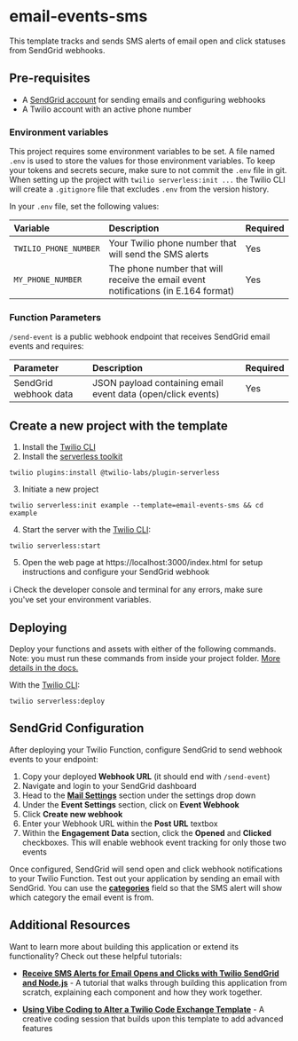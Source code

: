 # email-events-sms

This template tracks and sends SMS alerts of email open and click statuses from SendGrid webhooks.

## Pre-requisites

- A [SendGrid account](https://signup.sendgrid.com/) for sending emails and configuring webhooks
- A Twilio account with an active phone number

### Environment variables

This project requires some environment variables to be set. A file named `.env` is used to store the values for those environment variables. To keep your tokens and secrets secure, make sure to not commit the `.env` file in git. When setting up the project with `twilio serverless:init ...` the Twilio CLI will create a `.gitignore` file that excludes `.env` from the version history.

In your `.env` file, set the following values:

| Variable | Description | Required |
| :------- | :---------- | :------- |
| `TWILIO_PHONE_NUMBER` | Your Twilio phone number that will send the SMS alerts | Yes |
| `MY_PHONE_NUMBER` | The phone number that will receive the email event notifications (in E.164 format) | Yes |

### Function Parameters

`/send-event` is a public webhook endpoint that receives SendGrid email events and requires:


| Parameter | Description | Required |
| :-------- | :---------- | :------- |
| SendGrid webhook data | JSON payload containing email event data (open/click events) | Yes |

## Create a new project with the template

1. Install the [Twilio CLI](https://www.twilio.com/docs/twilio-cli/quickstart#install-twilio-cli)
2. Install the [serverless toolkit](https://www.twilio.com/docs/labs/serverless-toolkit/getting-started)

```shell
twilio plugins:install @twilio-labs/plugin-serverless
```

3. Initiate a new project

```
twilio serverless:init example --template=email-events-sms && cd example
```

4. Start the server with the [Twilio CLI](https://www.twilio.com/docs/twilio-cli/quickstart):

```
twilio serverless:start
```

5. Open the web page at https://localhost:3000/index.html for setup instructions and configure your SendGrid webhook

ℹ️ Check the developer console and terminal for any errors, make sure you've set your environment variables.

## Deploying

Deploy your functions and assets with either of the following commands. Note: you must run these commands from inside your project folder. [More details in the docs.](https://www.twilio.com/docs/labs/serverless-toolkit)

With the [Twilio CLI](https://www.twilio.com/docs/twilio-cli/quickstart):

```
twilio serverless:deploy
```

## SendGrid Configuration

After deploying your Twilio Function, configure SendGrid to send webhook events to your endpoint:

1. Copy your deployed **Webhook URL** (it should end with `/send-event`)
2. Navigate and login to your SendGrid dashboard
3. Head to the [**Mail Settings**](https://app.sendgrid.com/settings/mail_settings) section under the settings drop down
4. Under the **Event Settings** section, click on **Event Webhook**
5. Click **Create new webhook**
6. Enter your Webhook URL within the **Post URL** textbox
7. Within the **Engagement Data** section, click the **Opened** and **Clicked** checkboxes. This will enable webhook event tracking for only those two events

Once configured, SendGrid will send open and click webhook notifications to your Twilio Function. Test out your application by sending an email with SendGrid. You can use the [**categories**](https://www.twilio.com/docs/sendgrid/for-developers/sending-email/categories) field so that the SMS alert will show which category the email event is from.

## Additional Resources

Want to learn more about building this application or extend its functionality? Check out these helpful tutorials:

- **[Receive SMS Alerts for Email Opens and Clicks with Twilio SendGrid and Node.js](https://www.twilio.com/en-us/blog/developers/tutorials/product/email-open-click-tracking-sms-alerts-twilio-sendgrid)** - A tutorial that walks through building this application from scratch, explaining each component and how they work together.

- **[Using Vibe Coding to Alter a Twilio Code Exchange Template](https://www.twilio.com/en-us/blog/developers/using-vibe-coding-alter-code-exchange-template-getting-started)** - A creative coding session that builds upon this template to add advanced features

